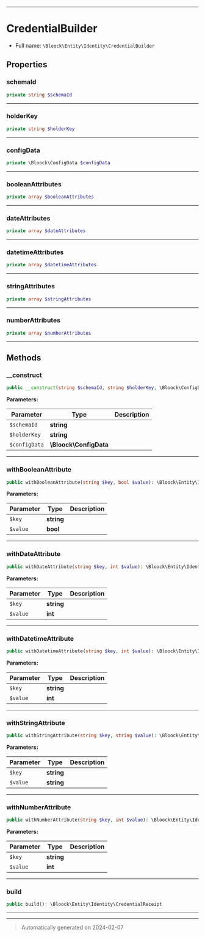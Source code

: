 ***

# CredentialBuilder





* Full name: `\Bloock\Entity\Identity\CredentialBuilder`



## Properties


### schemaId



```php
private string $schemaId
```






***

### holderKey



```php
private string $holderKey
```






***

### configData



```php
private \Bloock\ConfigData $configData
```






***

### booleanAttributes



```php
private array $booleanAttributes
```






***

### dateAttributes



```php
private array $dateAttributes
```






***

### datetimeAttributes



```php
private array $datetimeAttributes
```






***

### stringAttributes



```php
private array $stringAttributes
```






***

### numberAttributes



```php
private array $numberAttributes
```






***

## Methods


### __construct



```php
public __construct(string $schemaId, string $holderKey, \Bloock\ConfigData $configData): mixed
```








**Parameters:**

| Parameter | Type | Description |
|-----------|------|-------------|
| `$schemaId` | **string** |  |
| `$holderKey` | **string** |  |
| `$configData` | **\Bloock\ConfigData** |  |





***

### withBooleanAttribute



```php
public withBooleanAttribute(string $key, bool $value): \Bloock\Entity\Identity\CredentialBuilder
```








**Parameters:**

| Parameter | Type | Description |
|-----------|------|-------------|
| `$key` | **string** |  |
| `$value` | **bool** |  |





***

### withDateAttribute



```php
public withDateAttribute(string $key, int $value): \Bloock\Entity\Identity\CredentialBuilder
```








**Parameters:**

| Parameter | Type | Description |
|-----------|------|-------------|
| `$key` | **string** |  |
| `$value` | **int** |  |





***

### withDatetimeAttribute



```php
public withDatetimeAttribute(string $key, int $value): \Bloock\Entity\Identity\CredentialBuilder
```








**Parameters:**

| Parameter | Type | Description |
|-----------|------|-------------|
| `$key` | **string** |  |
| `$value` | **int** |  |





***

### withStringAttribute



```php
public withStringAttribute(string $key, string $value): \Bloock\Entity\Identity\CredentialBuilder
```








**Parameters:**

| Parameter | Type | Description |
|-----------|------|-------------|
| `$key` | **string** |  |
| `$value` | **string** |  |





***

### withNumberAttribute



```php
public withNumberAttribute(string $key, int $value): \Bloock\Entity\Identity\CredentialBuilder
```








**Parameters:**

| Parameter | Type | Description |
|-----------|------|-------------|
| `$key` | **string** |  |
| `$value` | **int** |  |





***

### build



```php
public build(): \Bloock\Entity\Identity\CredentialReceipt
```












***


***
> Automatically generated on 2024-02-07
